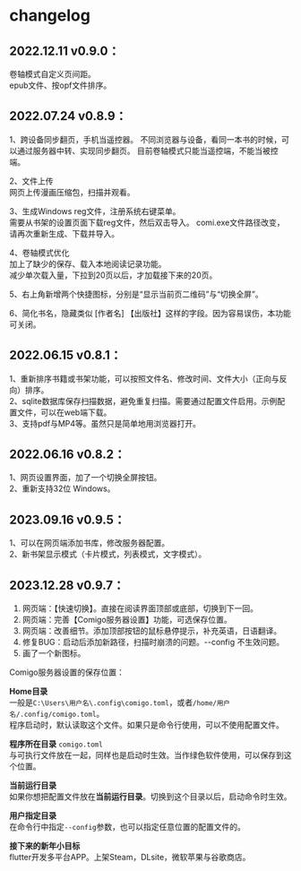 # changelog

## 2022.12.11 v0.9.0：    
卷轴模式自定义页间距。  
epub文件、按opf文件排序。 

## 2022.07.24 v0.8.9：  
1、跨设备同步翻页，手机当遥控器。
不同浏览器与设备，看同一本书的时候，可以通过服务器中转、实现同步翻页。 目前卷轴模式只能当遥控端，不能当被控端。  

2、文件上传  
网页上传漫画压缩包，扫描并观看。  

3、生成Windows reg文件，注册系统右键菜单。    
需要从书架的设置页面下载reg文件，然后双击导入。
comi.exe文件路径改变，请再次重新生成、下载并导入。  

4、卷轴模式优化  
加上了缺少的保存、载入本地阅读记录功能。  
减少单次载入量，下拉到20页以后，才加载接下来的20页。  

5、右上角新增两个快捷图标，分别是“显示当前页二维码”与“切换全屏”。  
 
6、简化书名，隐藏类似 [作者名] 【出版社】这样的字段。因为容易误伤，本功能可关闭。  

## 2022.06.15 v0.8.1：  
1、重新排序书籍或书架功能，可以按照文件名、修改时间、文件大小（正向与反向）排序。  
2、sqlite数据库保存扫描数据，避免重复扫描。需要通过配置文件启用。示例配置文件，可以在web端下载。  
3、支持pdf与MP4等。虽然只是简单地用浏览器打开。  

## 2022.06.16 v0.8.2：  
1、网页设置界面，加了一个切换全屏按钮。  
2、重新支持32位 Windows。  

## 2023.09.16 v0.9.5：    
1、可以在网页端添加书库，修改服务器配置。  
2、新书架显示模式（卡片模式，列表模式，文字模式）。  

## 2023.12.28 v0.9.7：  
1. 网页端：【快速切换】。直接在阅读界面顶部或底部，切换到下一回。
2. 网页端：完善【Comigo服务器设置】功能，可选保存位置。
3. 网页端：改善细节。添加顶部按钮的鼠标悬停提示，补充英语，日语翻译。
4. 修复BUG：启动后添加新路径，扫描时崩溃的问题。--config 不生效问题。
5. 画了一个新图标。

Comigo服务器设置的保存位置：    

**Home目录**  
一般是`C:\Users\用户名\.config\comigo.toml`，或者`/home/用户名/.config/comigo.toml`。  
程序启动时，默认读取这个文件。如果只是命令行使用，可以不使用配置文件。

**程序所在目录** 
`comigo.toml`  
与可执行文件放在一起，同样也是启动时生效。当作绿色软件使用，可以保存到这个位置。

**当前运行目录**  
如果你想把配置文件放在**当前运行目录**。切换到这个目录以后，启动命令时生效。

**用户指定目录**  
在命令行中指定`--config`参数，也可以指定任意位置的配置文件的。

**接下来的新年小目标**  
flutter开发多平台APP。上架Steam，DLsite，微软苹果与谷歌商店。